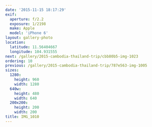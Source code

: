 ```yaml
---
date: '2015-11-15 18:17:29'
exif:
  aperture: f/2.2
  exposure: 1/2198
  make: Apple
  model: 'iPhone 6'
layout: gallery-photo
location:
  latitude: 11.56404667
  longitude: 104.931555
next: /gallery/2015-cambodia-thailand-trip/cbb80b5-img-1023
ordering: 10
previous: /gallery/2015-cambodia-thailand-trip/787e563-img-1005
sizes:
  1280:
    height: 960
    width: 1280
  640w:
    height: 480
    width: 640
  200x200:
    height: 200
    width: 200
title: IMG_1010
---
```

